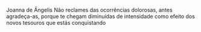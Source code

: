 Joanna de Ângelis
Não reclames das ocorrências dolorosas, antes agradeça-as, porque te chegam diminuídas de intensidade como efeito dos novos tesouros que estás conquistando
